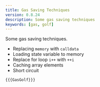 ```yaml
---
title: Gas Saving Techniques
version: 0.8.24
description: Some gas saving techniques
keywords: [gas, golf]
---
```


Some gas saving techniques.

- Replacing `memory` with `calldata`
- Loading state variable to memory
- Replace for loop `i++` with `++i`
- Caching array elements
- Short circuit

```solidity
{{{GasGolf}}}
```
